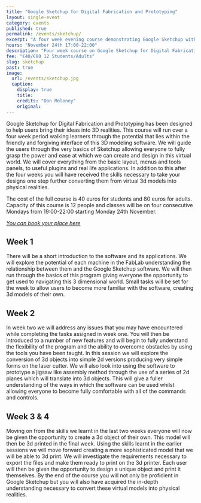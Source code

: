 ```yaml
---
title: "Google Sketchup for Digital Fabrication and Prototyping"
layout: single-event
category: events
published: true
permalink: /events/sketchup/
excerpt: "A four week evening course demonstrating Google Sketchup with the view to creating 3D drawings for use in conjunction with digital fabrication."
hours: "November 24th 17:00-22:00"
description: "Four week course on Google Sketchup for Digital Fabrication. 24 Nov to 15 Dec 19:00-22:00"
fee: "€40/€80 12 Students/Adults"
slug: sketchup
past: true
image:
  url: /events/sketchup.jpg
  caption:
    display: true
    title: 
    credits: "Don Moloney"
    original: 
---
```



Google Sketchup for Digital Fabrication and Prototyping has been designed to help users bring their ideas into 3D realities. This course will run over a four week period walking learners through the potential that lies within the friendly and forgiving interface of this 3D modeling software. We will guide the users through the very basics of Sketchup allowing everyone to fully grasp the power and ease at which we can create and design in this virtual world. We will cover everything from the basic layout, menus and tools panels, to useful plugins and real life applications. In addition to this after the four weeks you will have received the skills necessary to take your designs one step further converting them from virtual 3d models into physical realities.

The cost of the full course is 40 euros for students and 80 euros for adults. Capacity of this course is 12 people and classes will be on four consecutive Mondays from 19:00-22:00 starting Monday 24th November.

*[You can book your place here](https://fablablimerick.ticketleap.com/sketchup)*

## Week 1 

There will be a short introduction to the software and its applications. We will explore the potential of each machine in the FabLab understanding the relationship between them and the Google Sketchup software. We will then run through the basics of this program giving everyone the opportunity to get used to navigating this 3 dimensional world. Small tasks will be set for the week to allow users to become more familiar with the software, creating 3d models of their own.

## Week 2
In week two we will address any issues that you may have encountered while completing the tasks assigned in week one. You will then be introduced to a number of new features and will begin to fully understand the flexibility of the program and the ability to overcome obstacles by using the tools you have been taught. In this session we will explore the conversion of 3d objects into simple 2d versions producing very simple forms on the laser cutter. We will also look into using the software to prototype a jigsaw like assembly method through the use of a series of 2d planes which will translate into 3d objects. This will give a fuller understanding of the ways in which the software can be used whilst allowing everyone to become fully comfortable with all of the commands and controls.

## Week 3 & 4

Moving on from the skills we learnt in the last two weeks everyone will now be given the opportunity to create a 3d object of their own. This model will then be 3d printed in the final week. Using the skills learnt in the earlier sessions we will move forward creating a more sophisticated model that we will be able to 3d print. We will investigate the requirements necessary to export the files and make them ready to print on the 3d printer. Each user will then be given the opportunity to design a unique object and print it themselves. By the end of the course you will not only be proficient in Google Sketchup but you will also have acquired the in-depth understanding necessary to convert these virtual models into physical realities.